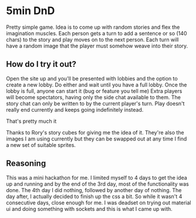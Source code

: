 # 5min DnD

Pretty simple game. Idea is to come up with random stories and flex the imagination muscles.
Each person gets a turn to add a sentence or so (140 chars) to the story and play moves on to the next person.
Each turn will have a random image that the player must somehow weave into their story.

## How do I try it out?

Open the site up and you'll be presented with lobbies and the option to create a new lobby. Do either and wait until you have a full lobby. Once the lobby is full, anyone can start it (bug or feature you tell me)
Extra players will become spectators, having only the side chat available to them. The story chat can only be written to by the current player's turn.
Play doesn't really end currently and keeps going indefinitely instead.

That's pretty much it

Thanks to Rory's story cubes for giving me the idea of it.
They're also the images I am using currently but they can be swapped out at any time I find a new set of suitable sprites.

## Reasoning

This was a mini hackathon for me. I limited myself to 4 days to get the idea up and running and by the end of the 3rd day, most of the functionality was done. The 4th day I did nothing, followed by another day of nothing. The day after, I actually decided to finish up the css a bit. So while it wasn't 4 consecutive days, close enough for me. I was deadset on trying out material ui and doing something with sockets and this is what I came up with.
